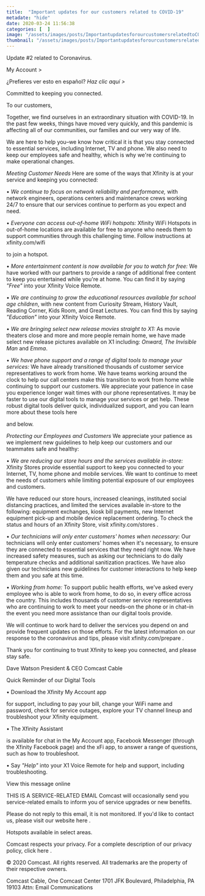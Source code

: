 ```yaml
---
title:  "Important updates for our customers related to COVID-19"
metadate: "hide"
date: 2020-03-24 11:56:38
categories: [  ]
image: "/assets/images/posts/ImportantupdatesforourcustomersrelatedtoCOVID19_full.png"
thumbnail: "/assets/images/posts/ImportantupdatesforourcustomersrelatedtoCOVID19.png"
---
```

Update #2 related to Coronavirus.


My Account >

¿Prefieres ver esto en español? *Haz clic aquí >*

Committed to keeping you connected.


To our customers,

Together, we find ourselves in an extraordinary situation with COVID-19. In
the past few weeks, things have moved very quickly, and this pandemic is
affecting all of our communities, our families and our very way of life.

We are here to help you–we know how critical it is that you stay connected
to essential services, including Internet, TV and phone. We also need to
keep our employees safe and healthy, which is why we're continuing to make
operational changes.

*Meeting Customer Needs*
Here are some of the ways that Xfinity is at your service and keeping you
connected:

•
*We continue to focus on network reliability and performance,* with network
engineers, operations centers and maintenance crews working 24/7 to ensure
that our services continue to perform as you expect and need.

•
*Everyone can access out-of-home WiFi hotspots:* Xfinity WiFi Hotspots in
out-of-home locations are available for free to anyone who needs them to
support communities through this challenging time. Follow instructions at
xfinity.com/wifi

to join a hotspot.

•
*More entertainment content is now available for you to watch for free:* We
have worked with our partners to provide a range of additional free content
to keep you entertained while you're at home. You can find it by saying
*"Free"* into your Xfinity Voice Remote.

•
*We are continuing to grow the educational resources available for school
age children*, with new content from Curiosity Stream, History Vault,
Reading Corner, Kids Room, and Great Lectures. You can find this by saying
*"Education"* into your Xfinity Voice Remote.

•
*We are bringing select new release movies straight to X1:* As movie
theaters close and more and more people remain home, we have made select
new release pictures available on X1 including: *Onward, The Invisible Man*
and *Emma*.

•
*We have phone support and a range of digital tools to manage your
services:* We have already transitioned thousands of customer service
representatives to work from home. We have teams working around the clock
to help our call centers make this transition to work from home while
continuing to support our customers. We appreciate your patience in case
you experience longer wait times with our phone representatives. It may be
faster to use our digital tools to manage your services or get help. These
robust digital tools deliver quick, individualized support, and you can
learn more about these tools here

and below.

*Protecting our Employees and Customers*
We appreciate your patience as we implement new guidelines to help keep our
customers and our teammates safe and healthy:

•
*We are reducing our store hours and the services available in-store:*
Xfinity Stores provide essential support to keep you connected to your
Internet, TV, home phone and mobile services. We want to continue to meet
the needs of customers while limiting potential exposure of our employees
and customers.

We have reduced our store hours, increased cleanings, instituted social
distancing practices, and limited the services available in-store to the
following: equipment exchanges, kiosk bill payments, new Internet equipment
pick-up and mobile device replacement ordering. To check the status and
hours of an Xfinity Store, visit xfinity.com/stores
.


•
*Our technicians will only enter customers' homes when necessary:* Our
technicians will only enter customers' homes when it's necessary, to ensure
they are connected to essential services that they need right now. We have
increased safety measures, such as asking our technicians to do daily
temperature checks and additional sanitization practices. We have also
given our technicians new guidelines for customer interactions to help keep
them and you safe at this time.

•
*Working from home:* To support public health efforts, we've asked every
employee who is able to work from home, to do so, in every office across
the country. This includes thousands of customer service representatives
who are continuing to work to meet your needs–on the phone or in chat–in
the event you need more assistance than our digital tools provide.

We will continue to work hard to deliver the services you depend on and
provide frequent updates on those efforts. For the latest information on
our response to the coronavirus and tips, please visit xfinity.com/prepare
.


Thank you for continuing to trust Xfinity to keep you connected, and please
stay safe.



Dave Watson
President & CEO
Comcast Cable


Quick Reminder of our Digital Tools


•
Download the Xfinity My Account app

for support, including to pay your bill, change your WiFi name and
password, check for service outages, explore your TV channel lineup and
troubleshoot your Xfinity equipment.

•
The Xfinity Assistant

is available for chat in the My Account app, Facebook Messenger (through
the Xfinity Facebook page) and the xFi app, to answer a range of questions,
such as how to troubleshoot.

•
Say *"Help"* into your X1 Voice Remote for help and support, including
troubleshooting.



View this message online


THIS IS A SERVICE-RELATED EMAIL
Comcast will occasionally send you service-related emails to inform you of
service
upgrades or new benefits.

Please do not reply to this email, it is not monitored. If you'd like to
contact us, please
visit our website here
.


Hotspots available in select areas.

Comcast respects your privacy. For a complete description of our privacy
policy, click here
.


© 2020 Comcast. All rights reserved. All trademarks are the property of
their respective owners.

Comcast Cable, One Comcast Center
1701 JFK Boulevard, Philadelphia, PA 19103
Attn: Email Communications




